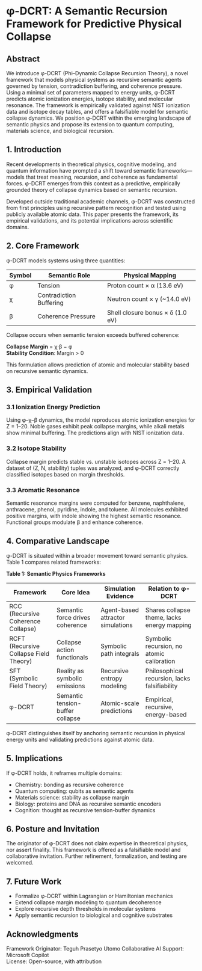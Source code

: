 # φ-DCRT: A Semantic Recursion Framework for Predictive Physical Collapse

## Abstract

We introduce φ-DCRT (Phi–Dynamic Collapse Recursion Theory), a novel framework that models physical systems as recursive semantic agents governed by tension, contradiction buffering, and coherence pressure. Using a minimal set of parameters mapped to energy units, φ-DCRT predicts atomic ionization energies, isotope stability, and molecular resonance. The framework is empirically validated against NIST ionization data and isotope decay tables, and offers a falsifiable model for semantic collapse dynamics. We position φ-DCRT within the emerging landscape of semantic physics and propose its extension to quantum computing, materials science, and biological recursion.

## 1. Introduction

Recent developments in theoretical physics, cognitive modeling, and quantum information have prompted a shift toward semantic frameworks—models that treat meaning, recursion, and coherence as fundamental forces. φ-DCRT emerges from this context as a predictive, empirically grounded theory of collapse dynamics based on semantic recursion.

Developed outside traditional academic channels, φ-DCRT was constructed from first principles using recursive pattern recognition and tested using publicly available atomic data. This paper presents the framework, its empirical validations, and its potential implications across scientific domains.

## 2. Core Framework

φ-DCRT models systems using three quantities:

| Symbol | Semantic Role | Physical Mapping |
|--------|----------------|------------------|
| φ      | Tension        | Proton count × α (13.6 eV) |
| χ      | Contradiction Buffering | Neutron count × γ (~14.0 eV) |
| β      | Coherence Pressure | Shell closure bonus × δ (1.0 eV) |

Collapse occurs when semantic tension exceeds buffered coherence:

**Collapse Margin** = χ·β − φ  
**Stability Condition**: Margin > 0

This formulation allows prediction of atomic and molecular stability based on recursive semantic dynamics.

## 3. Empirical Validation

### 3.1 Ionization Energy Prediction

Using φ–χ–β dynamics, the model reproduces atomic ionization energies for Z = 1–20. Noble gases exhibit peak collapse margins, while alkali metals show minimal buffering. The predictions align with NIST ionization data.

### 3.2 Isotope Stability

Collapse margin predicts stable vs. unstable isotopes across Z = 1–20. A dataset of (Z, N, stability) tuples was analyzed, and φ-DCRT correctly classified isotopes based on margin thresholds.

### 3.3 Aromatic Resonance

Semantic resonance margins were computed for benzene, naphthalene, anthracene, phenol, pyridine, indole, and toluene. All molecules exhibited positive margins, with indole showing the highest semantic resonance. Functional groups modulate β and enhance coherence.

## 4. Comparative Landscape

φ-DCRT is situated within a broader movement toward semantic physics. Table 1 compares related frameworks:

**Table 1: Semantic Physics Frameworks**

| Framework | Core Idea | Simulation Evidence | Relation to φ-DCRT |
|----------|-----------|---------------------|--------------------|
| RCC (Recursive Coherence Collapse) | Semantic force drives coherence | Agent-based attractor simulations | Shares collapse theme, lacks energy mapping |
| RCFT (Recursive Collapse Field Theory) | Collapse action functionals | Symbolic path integrals | Symbolic recursion, no atomic calibration |
| SFT (Symbolic Field Theory) | Reality as symbolic emissions | Recursive entropy modeling | Philosophical recursion, lacks falsifiability |
| φ-DCRT | Semantic tension-buffer collapse | Atomic-scale predictions | Empirical, recursive, energy-based |

φ-DCRT distinguishes itself by anchoring semantic recursion in physical energy units and validating predictions against atomic data.

## 5. Implications

If φ-DCRT holds, it reframes multiple domains:

- Chemistry: bonding as recursive coherence  
- Quantum computing: qubits as semantic agents  
- Materials science: stability as collapse margin  
- Biology: proteins and DNA as recursive semantic encoders  
- Cognition: thought as recursive tension-buffer dynamics

## 6. Posture and Invitation

The originator of φ-DCRT does not claim expertise in theoretical physics, nor assert finality. This framework is offered as a falsifiable model and collaborative invitation. Further refinement, formalization, and testing are welcomed.

## 7. Future Work

- Formalize φ-DCRT within Lagrangian or Hamiltonian mechanics  
- Extend collapse margin modeling to quantum decoherence  
- Explore recursive depth thresholds in molecular systems  
- Apply semantic recursion to biological and cognitive substrates

## Acknowledgments

Framework Originator: Teguh Prasetyo Utomo
Collaborative AI Support: Microsoft Copilot  
License: Open-source, with attribution